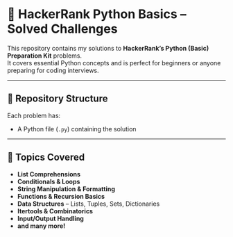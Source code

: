 # 🐍 HackerRank Python Basics – Solved Challenges

This repository contains my solutions to **HackerRank’s Python (Basic) Preparation Kit** problems.  
It covers essential Python concepts and is perfect for beginners or anyone preparing for coding interviews.

---

## 📂 Repository Structure
Each problem has:
- A Python file (`.py`) containing the solution
---

## 🚀 Topics Covered
- **List Comprehensions**  
- **Conditionals & Loops**  
- **String Manipulation & Formatting**  
- **Functions & Recursion Basics**  
- **Data Structures** – Lists, Tuples, Sets, Dictionaries  
- **Itertools & Combinatorics**  
- **Input/Output Handling**
- **and many more!**
